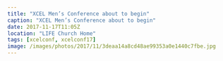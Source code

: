 ```yaml
---
title: "XCEL Men’s Conference about to begin"
caption: "XCEL Men’s Conference about to begin"
date: 2017-11-17T11:05Z
location: "LIFE Church Home"
tags: [xcelconf, xcelconf17]
image: /images/photos/2017/11/3deaa14a8cd48ae99353a0e1440c7fbe.jpg
---
```

